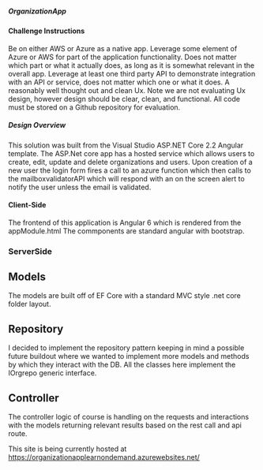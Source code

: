 ##### OrganizationApp

#### Challenge Instructions

Be on either AWS or Azure as a native app.
Leverage some element of Azure or AWS for part of the application functionality.  Does not matter which part or what it actually does, as long as it is somewhat relevant in the overall app.
Leverage at least one third party API to demonstrate integration with an API or service, does not matter which one or what it does.
A reasonably well thought out and clean Ux.  Note we are not evaluating Ux design, however design should be clear, clean, and functional.
All code must be stored on a Github repository for evaluation.

##### Design Overview
This solution was built from the Visual Studio ASP.NET Core 2.2 Angular template. The ASP.Net core app has a hosted service which allows users
to create, edit, update and delete organizations and users. Upon creation of a new user the login form fires a call to an azure function which
then calls to the mailboxvalidatorAPI which will respond with an on the screen alert to notify the user unless the email is validated. 

#### Client-Side
The frontend of this application is Angular 6 which is rendered from the appModule.html The commponents are standard angular with bootstrap. 

### ServerSide

## Models
The models are built off of EF Core with a standard MVC style .net core folder layout. 

## Repository
I decided to implement the repository pattern keeping in mind a possible future buildout where we wanted to implement more models and methods by which they interact with the DB. All the classes here implement the IOrgrepo generic interface. 

## Controller
The controller logic of course is handling on the requests and interactions with the models returning relevant results based on the rest call and api route.

This site is being currently hosted at 
https://organizationapplearnondemand.azurewebsites.net/
